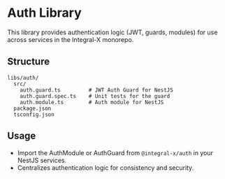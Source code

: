 # Auth Library

This library provides authentication logic (JWT, guards, modules) for use across services in the Integral-X monorepo.

## Structure

```
libs/auth/
  src/
    auth.guard.ts         # JWT Auth Guard for NestJS
    auth.guard.spec.ts    # Unit tests for the guard
    auth.module.ts        # Auth module for NestJS
  package.json
  tsconfig.json
```

## Usage
- Import the AuthModule or AuthGuard from `@integral-x/auth` in your NestJS services.
- Centralizes authentication logic for consistency and security. 